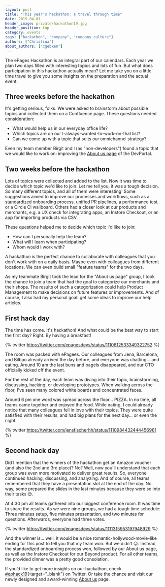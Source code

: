 ```yaml
---
layout: post
title: "This year's hackathon: a travel through time"
date: 2019-04-01
header_image: private/hackathon19.jpg
header_position: top
category: events
tags: ["hackathon", "company", "company culture"]
authors: ["Christina"]
about_authors: ["cgebken"]
---
```


The ePages Hackathon is an integral part of our calendars.
Each year we plan two days filled with interesting topics and lots of fun.
But what does participation in this hackathon actually mean?
Let me take you on a little time travel to give you some insights on the preparation and the actual event.

## Three weeks before the hackathon

It's getting serious, folks.
We were asked to brainstorm about possible topics and collected them on a Confluence page.
These questions needed consideration:
- What would help us in our everyday office life?
- Which topics are on our I-always-wanted-to-work-on-that list?
- Can we come up with a topic that suits our omnichannel strategy?

Even my team member Birgit and I (as "non-developers") found a topic that we would like to work on: improving the [About us page](/about/) of the DevPortal.

## Two weeks before the hackathon

Lots of topics were collected and added to the list.
Now it was time to decide which topic we'd like to join.
Let me tell you, it was a tough decision.
So many different topics, and all of them were interesting!
Some suggestions aimed to improve our processes and workflows, such as a standardized onboarding process, unified PR pipelines, a performance test, or a Circle CI wallboard.
Others had a closer look at our products and merchants, e.g. a UX check for integrating apps, an Instore Checkout, or an app for importing products via CSV.

These questions helped me to decide which topic I'd like to join:
- How can I personally help the team?
- What will I learn when participating?
- Whom would I work with? 

A hackathon is the perfect chance to collaborate with colleagues that you don't work with on a daily basis.
Maybe even with colleagues from different locations.
We can even build small "feature teams" for the two days.

As my teammate Birgit took the lead for the "About us page" group, I took the chance to join a team that had the goal to categorize our merchants and their shops.
The results of such a categorization could help Product Management to make decisions on future features or improvements.
And of course, I also had my personal goal: get some ideas to improve our help articles.

## First hack day

The time has come.
It's hackathon!
And what could be the best way to start the first day?
Right.
By having a breakfast! 

{% twitter https://twitter.com/epagesdevs/status/1110812533349322752 %}

The room was packed with ePagees.
Our colleagues from Jena, Barcelona, and Bilbao already arrived the day before, and everyone was chatting... and eating.
Around 10 am the last buns and bagels disappeared, and our CTO officially kicked off the event.

For the rest of the day, each team was diving into their topic, brainstorming, discussing, hacking, or developing prototypes.
When walking across the floor, I've seen many colored white boards and concentrated faces.

Around 6 pm one word was spread across the floor... PIZZA.
In no time, all teams came together and enjoyed the food.
While eating, I could already notice that many colleagues fell in love with their topics.
They were quite satisfied with their results, and had big plans for the next day... or even the night.

{% twitter https://twitter.com/jensfischerhh/status/1110984432444456961 %}

## Second hack day

Did I mention that the winners of the hackathon get an Amazon voucher (and also the 2nd and 3rd place)?
No?
Well, now you'll understand that each group was even more motivated to deliver great results.
So, everyone continued hacking, discussing, and analyzing.
And of course, all teams remembered that they have a presentation slot at the end of the day.
No way, some prepared the slides in the last minutes because they were so into their tasks 😉.

At 4:30 pm all teams gathered into our biggest conference room.
It was time to share the results.
As we were nine groups, we had a tough time schedule:
Three minutes setup, five minutes presentation, and two minutes for questions.
Afterwards, everyone had three votes.

{% twitter https://twitter.com/epagesdevs/status/1111315953197948929 %}

And the winner is... well, it would be a nice romantic-hollywood-movie-like ending for this post to tell you that my team won.
But we didn't 😉.
Instead, the standardized onboarding process won, followed by our About us page, as well as the Instore Checkout for our Beyond product.
For all other teams, the provided dinner was a pretty good consolation.

If you’d like to get more insights on our hackathon, check [#ephack19](https://twitter.com/hashtag/ephack19?src=hash){:target="_blank"} on Twitter.
Or take the chance and visit our newly designed and award-winning [About us](/about/) page.